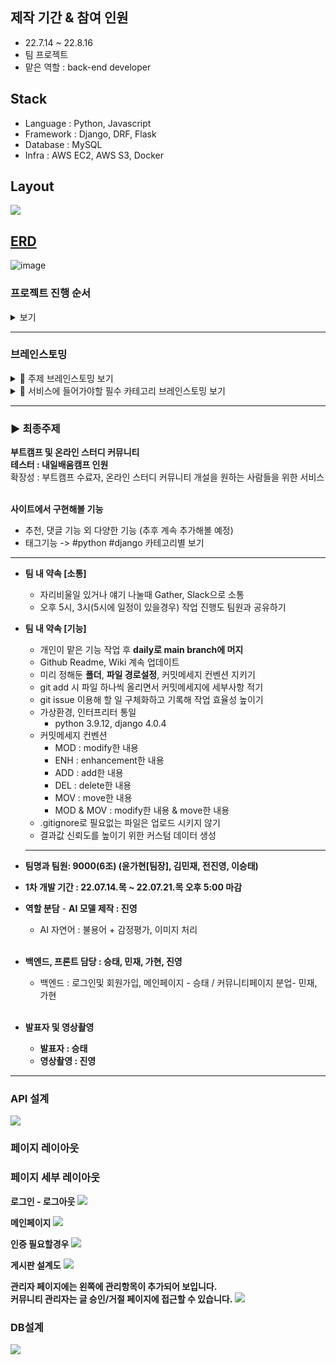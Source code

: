 ## 제작 기간 & 참여 인원
* 22.7.14 ~ 22.8.16  
* 팀 프로젝트
* 맡은 역할 : back-end developer

## Stack
* Language : Python, Javascript
* Framework : Django, DRF, Flask
* Database : MySQL
* Infra : AWS EC2, AWS S3, Docker

## Layout
![](https://velog.velcdn.com/images/soyoyun/post/5132721f-4b6d-47ce-a4cd-9bd12880bf8d/image.png)

## [ERD](https://www.erdcloud.com/d/EL9ztjydoLhqhysPe)
![image](https://user-images.githubusercontent.com/90381057/186103025-070baeb8-083d-4394-9153-207b4751c940.png)


### **프로젝트 진행 순서**

<details>
<summary>보기</summary>
<div markdown="1">

> 발제 → 프로젝트 Notion page 개설 → 주제 브레인스토밍 → 주제선정 → GitHub repository 개설 → Figma 이용해 레이아웃 제작 → 역할분담 및 마감기한 구체화 → 중간 중간 회의 및 팀 내 피드백 → 최종 피드백 → 완성

</div>
</details>

---

### **브레인스토밍**

<details>
<summary>🧠 주제 브레인스토밍 보기</summary>
<div markdown="1">

```
   가현

   도서 검색
   - 전국에 있는 도서관에서 검색할 수 있는
   - 대출 현황
   - 전체 하루 대출, 반납량

   여행지 추천
   - 서울 놀러갈 곳/ 제주도 먹거리, 볼거리
   - 위와 같은 내용을 모아준다
   - 데이트 어플같은거 보면은 서울시에서 무슨무슨구에는 어떤 데이트 장소가 있어서
   어떤 취향이시면 추천합니다

   - 의식주 관련 사이트
   - 미술관 모아주는 사이트

   진영
   여행추천 사이트

   승태
   운동 사이트
   - 자리 났을 때 알려주는(잔여백신 같은 느낌)

   민재
   게임추천 사이트
   - 게임 태그(rpg, console)
   - 순서대로 평점, 다운로드 수

   영화 장면
   - 사진을 기반으로 출처를 찾아주는
   - 여기가 어딘지 알려주는
   - 데이터셋을 만들어야할거 같은 느낌이

   미술과 명화 알려주기
   - 인물 정보
   - 전시되어 있는 위치
   - 같은 작가의 작품

   우진
   스파르타 인원끼리 끈끈해지자, 스파르타 커뮤니티
```

</div>
</details>

<details>
<summary>🧠 서비스에 들어가야할 필수 카테고리 브레인스토밍 보기</summary>
<div markdown="1">

```
가현
- 메인 화면
	- 바로가기 유저가 생성 가능?
		- 공식(스파르타) 사이트 바로가기
		- 사이트 이벤트 바로가기
		- 스파르타 전시회 바로가기

- 자유 정보 게시판
(이 안에 유저가 python, django 등 정보 올릴 게시판 자율적으로 생성 가능, 이용순 혹은 가나다순으로 정렬, 찜기능시 맨위로 게시판 올리기 가능)

- 홍보 게시판
- 질문 게시판
- 출첵 게시판

진영
- 질문방(스택별)
- 잡담방(카테고리별 유저가 자유롭게)
- 잡담방-익명 질문방-실명

승태
- DC처럼 처음에는 모든 갤러리(커뮤니티)가 다 보여지게 단, 갤러리 접근은 인증이 되어야만 가능
- 사용자의 필요에 따라 로그인 후 첫 시작 화면이 모든 갤러리가 보이는 메인 화면 또는 자신이 설정한 갤러리 메인 화면이 될 수 있음
- 갤러리의 생성은 자유롭게 가능?

- 메인
	- 갤러리
	- 이벤트
	-

- 갤러리
	- 자유게시판
	- 익명게시판

민재
- 메인 화면
	ㄴ 자유 게시판
	ㄴ 질문 게시판
	ㄴ 건의 게시판
	ㄴ 프로젝트 소개 게시판
	ㄴ 강의 추천 게시판
		 ㄴpython 강의 추천
			 django 강의 추천
	     등등
	ㄴ 취미 게시판
	ㄴ 여행 게시판
	ㄴ 팀 모집 게시판
	ㄴ 애완동물 자랑 게시판**

```

</div>
</details>

---

### ▶️ 최종주제

**부트캠프 및 온라인 스터디 커뮤니티**<br>
**테스터 : 내일배움캠프 인원**<br>
확장성 : 부트캠프 수료자, 온라인 스터디 커뮤니티 개설을 원하는 사람들을 위한 서비스<br><br>

**사이트에서 구현해볼 기능**

-   추천, 댓글 기능 외 다양한 기능 (추후 계속 추가해볼 예정)
-   태그기능 -> #python #django 카테고리별 보기

---

-   **팀 내 약속 [소통]**
	-   자리비울일 있거나 얘기 나눌때 Gather, Slack으로 소통
	-   오후 5시, 3시(5시에 일정이 있을경우) 작업 진행도 팀원과 공유하기

-   **팀 내 약속 [기능]**

    -   개인이 맡은 기능 작업 후 **daily로 main branch에 머지**
    -   Github Readme, Wiki 계속 업데이트
    -   미리 정해둔 **폴더**, **파일 경로설정**, 커밋메세지 컨벤션 지키기
    -   git add 시 파일 하나씩 올리면서 커밋메세지에 세부사항 적기
    -   git issue 이용해 할 일 구체화하고 기록해 작업 효율성 높이기
    -   가상환경, 인터프리터 통일
        -   python 3.9.12, django 4.0.4
    -   커밋메세지 컨벤션
        -   MOD : modify한 내용
        -   ENH : enhancement한 내용
        -   ADD : add한 내용
        -   DEL : delete한 내용
        -   MOV : move한 내용
        -   MOD & MOV : modify한 내용 & move한 내용
    -   .gitignore로 필요없는 파일은 업로드 시키지 않기
    -   결과값 신뢰도를 높이기 위한 커스텀 데이터 생성

    ***

-   **팀명과 팀원: 9000(6조) (윤가현[팀장], 김민재, 전진영, 이승태)**
-   **1차 개발 기간 : 22.07.14.목 ~ 22.07.21.목 오후 5:00 마감**
-   **역할 분담** - **AI 모델 제작 : 진영**
    -   AI 자연어 : 불용어 + 감정평가, 이미지 처리 <br><br>
-   **백엔드, 프론트 담당 : 승태, 민재, 가현, 진영**
    -   백엔드 : 로그인및 회원가입, 메인페이지 - 승태 / 커뮤니티페이지 분업- 민재, 가현<br><br>
-   **발표자 및 영상촬영**
    -   **발표자 : 승태**
    -   **영상촬영 : 진영**<br>

---

### **API 설계**

![](https://velog.velcdn.com/images/soyoyun/post/5cc5499c-a6f7-41c0-9e9c-080e83406532/image.png)

### **페이지 레이아웃**



### **페이지 세부 레이아웃**

**로그인 - 로그아웃**
![](https://velog.velcdn.com/images/soyoyun/post/55635918-2a92-43b4-8d5a-73415a35f1b7/image.png)

**메인페이지**
![](https://velog.velcdn.com/images/soyoyun/post/717de1b5-73dc-47ce-95ec-04a172cea770/image.png)

**인증 필요할경우**
![](https://velog.velcdn.com/images/soyoyun/post/fc1fe873-ea44-4c38-9a29-a63f6f288b84/image.png)

**게시판 설계도**
![](https://velog.velcdn.com/images/soyoyun/post/bbda55c5-2a69-49fd-8b3f-45ea7f0caae2/image.png)

**관리자 페이지에는 왼쪽에 관리항목이 추가되어 보입니다.<br>
커뮤니티 관리자는 글 승인/거절 페이지에 접근할 수 있습니다.**
![](https://velog.velcdn.com/images/soyoyun/post/352c554d-98e8-4f9c-88ef-5b9ae75ebc82/image.png)

### **DB설계**

![](https://velog.velcdn.com/images/soyoyun/post/d55cf6c0-2f4e-454b-812a-8ec6384ce48c/image.png)
